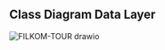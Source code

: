 <h2>Class Diagram Data Layer</h2>

![FILKOM-TOUR drawio](https://github.com/elginbrian/PEMLAN-FILKOM-TOUR/assets/132267129/4c16023a-f24c-4606-aef8-761f28e3fbb4)
